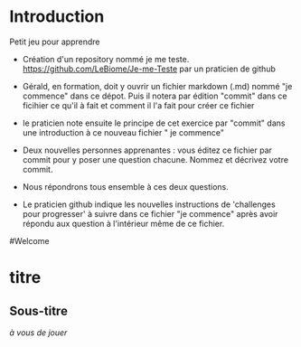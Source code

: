 # Introduction 

Petit jeu pour apprendre

- Création d'un repository nommé je me teste. https://github.com/LeBiome/Je-me-Teste par un praticien de github

- Gérald, en formation, doit y ouvrir un fichier markdown (.md) nommé "je commence" dans ce dépot. Puis il notera par édition "commit" dans ce ficihier ce qu'il à fait et comment il l'a fait pour créer ce fichier

- le praticien note ensuite le principe de cet exercice par "commit" dans une introduction à ce nouveau fichier " je commence"

- Deux nouvelles personnes apprenantes : vous éditez ce fichier par commit pour y poser une question chacune. Nommez et décrivez votre commit.

- Nous répondrons tous ensemble à ces deux questions.

- Le praticien github indique les nouvelles instructions de 'challenges pour progresser' à suivre dans ce fichier "je commence" après avoir répondu aux question à l'intérieur même de ce fichier.

#Welcome


# titre
## Sous-titre

*à vous de jouer*
